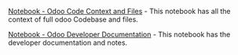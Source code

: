 [Notebook - Odoo Code Context and Files](https://notebooklm.google.com/notebook/6d0d1658-55a2-4ab1-bc8e-5836e158a843) - This notebook has all the context of full odoo Codebase and files.

[Notebook - Odoo Developer Documentation](https://notebooklm.google.com/notebook/8559ed3d-7e34-42d8-a506-560bc03dd2ef) - This notebook has the developer documentation and notes.
